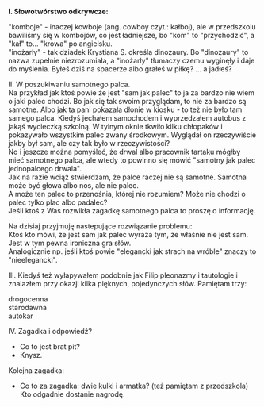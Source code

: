 **I. Słowotwórstwo odkrywcze:<br/>**

"komboje" - inaczej kowboje (ang. cowboy czyt.: kałboj), ale w przedszkolu bawiliśmy się w kombojów, co jest ładniejsze, bo "kom" to "przychodzić", a "kał" to... "krowa" po angielsku.<br/>
"inożarły" - tak dziadek Krystiana S. określa dinozaury. Bo "dinozaury" to nazwa zupełnie niezrozumiała, a "inożarły" tłumaczy czemu wyginęły i daje do myślenia. Byłeś dziś na spacerze albo grałeś w piłkę? ... a jadłeś?<br/>


II. W poszukiwaniu samotnego palca.<br/>
Na przykład jak ktoś powie że jest "sam jak palec" to ja za bardzo nie wiem o jaki palec chodzi. Bo jak się tak swoim przyglądam, to nie za bardzo są samotne. Albo jak ta pani pokazała dłonie w kiosku - to też nie było tam samego palca. 
Kiedyś jechałem samochodem i wyprzedzałem autobus z jakąś wycieczką szkolną. W tylnym oknie tkwiło kilku chłopaków i pokazywało wszystkim palec zwany środkowym. Wyglądał on rzeczywiście jakby był sam, ale czy tak było w rzeczywistości?<br/>
No i jeszcze można pomyśleć, że drwal albo pracownik tartaku mógłby mieć samotnego palca, ale wtedy to powinno się mówić "samotny jak palec jednopalcego drwala".<br/> 
Jak na razie wciąż stwierdzam, że palce raczej nie są samotne. Samotna może być głowa albo nos, ale nie palec.<br/>
A może ten palec to przenośnia, której nie rozumiem? Może nie chodzi o palec tylko plac albo padalec?<br/>
Jeśli ktoś z Was rozwikła zagadkę samotnego palca to proszę o informację.<br/>

Na dzisiaj przyjmuję nastepujące rozwiązanie problemu:<br/>
Ktoś kto mówi, że jest sam jak palec wyraża tym, że właśnie nie jest sam. Jest w tym pewna ironiczna gra słów.<br/>
Analogicznie np. jeśli ktoś powie "elegancki jak strach na wróble" znaczy to "nieelegancki".


III. Kiedyś też wyłapywałem podobnie jak Filip pleonazmy i tautologie i znalazłem przy okazji kilka pięknych, pojedynczych słów. Pamiętam trzy:<br/>

drogocenna<br/>
starodawna<br/>
autokar<br/>

IV. Zagadka i odpowiedź?

- Co to jest brat pit?<br/>
- Knysz.<br/>

Kolejna zagadka:<br/>
- Co to za zagadka: dwie kulki i armatka? (też pamiętam z przedszkola)<br/>
Kto odgadnie dostanie nagrodę.
